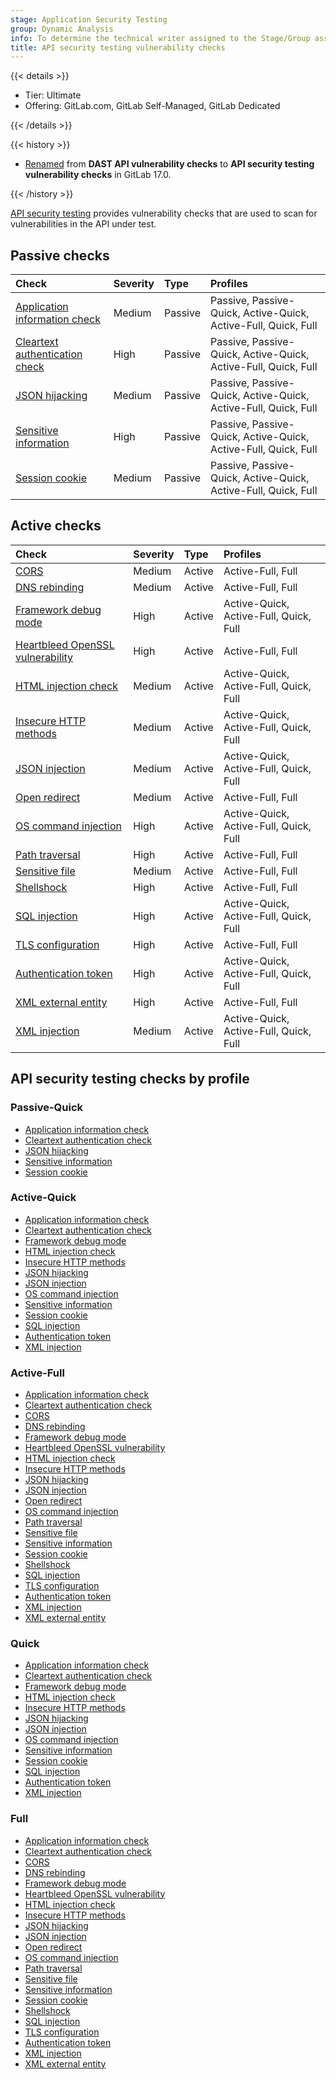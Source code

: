 ```yaml
---
stage: Application Security Testing
group: Dynamic Analysis
info: To determine the technical writer assigned to the Stage/Group associated with this page, see https://handbook.gitlab.com/handbook/product/ux/technical-writing/#assignments
title: API security testing vulnerability checks
---
```


{{< details >}}

- Tier: Ultimate
- Offering: GitLab.com, GitLab Self-Managed, GitLab Dedicated

{{< /details >}}

{{< history >}}

- [Renamed](https://gitlab.com/gitlab-org/gitlab/-/issues/457449) from **DAST API vulnerability checks** to **API security testing vulnerability checks** in GitLab 17.0.

{{< /history >}}

[API security testing](../_index.md) provides vulnerability checks that are used to
scan for vulnerabilities in the API under test.

## Passive checks

| Check                                                                        | Severity | Type    | Profiles |
|:-----------------------------------------------------------------------------|:---------|:--------|:---------|
| [Application information check](application_information_check.md)            | Medium   | Passive | Passive, Passive-Quick, Active-Quick, Active-Full, Quick, Full |
| [Cleartext authentication check](cleartext_authentication_check.md)          | High     | Passive | Passive, Passive-Quick, Active-Quick, Active-Full, Quick, Full |
| [JSON hijacking](json_hijacking_check.md)                                    | Medium   | Passive | Passive, Passive-Quick, Active-Quick, Active-Full, Quick, Full |
| [Sensitive information](sensitive_information_disclosure_check.md)           | High     | Passive | Passive, Passive-Quick, Active-Quick, Active-Full, Quick, Full |
| [Session cookie](session_cookie_check.md)                                    | Medium   | Passive | Passive, Passive-Quick, Active-Quick, Active-Full, Quick, Full |

## Active checks

| Check                                                                        | Severity | Type    | Profiles |
|:-----------------------------------------------------------------------------|:---------|:--------|:---------|
| [CORS](cors_check.md)                                                        | Medium   | Active  | Active-Full, Full |
| [DNS rebinding](dns_rebinding_check.md)                                      | Medium   | Active  | Active-Full, Full |
| [Framework debug mode](framework_debug_mode_check.md)                        | High     | Active  | Active-Quick, Active-Full, Quick, Full |
| [Heartbleed OpenSSL vulnerability](heartbleed_open_ssl_check.md)             | High     | Active  | Active-Full, Full |
| [HTML injection check](html_injection_check.md)                              | Medium   | Active  | Active-Quick, Active-Full, Quick, Full |
| [Insecure HTTP methods](insecure_http_methods_check.md)                      | Medium   | Active  | Active-Quick, Active-Full, Quick, Full |
| [JSON injection](json_injection_check.md)                                    | Medium   | Active  | Active-Quick, Active-Full, Quick, Full |
| [Open redirect](open_redirect_check.md)                                      | Medium   | Active  | Active-Full, Full |
| [OS command injection](os_command_injection_check.md)                        | High     | Active  | Active-Quick, Active-Full, Quick, Full |
| [Path traversal](path_traversal_check.md)                                    | High     | Active  | Active-Full, Full |
| [Sensitive file](sensitive_file_disclosure_check.md)                         | Medium   | Active  | Active-Full, Full |
| [Shellshock](shellshock_check.md)                                            | High     | Active  | Active-Full, Full |
| [SQL injection](sql_injection_check.md)                                      | High     | Active  | Active-Quick, Active-Full, Quick, Full |
| [TLS configuration](tls_server_configuration_check.md)                       | High     | Active  | Active-Full, Full |
| [Authentication token](authentication_token_check.md)                        | High     | Active  | Active-Quick, Active-Full, Quick, Full |
| [XML external entity](xml_external_entity_check.md)                          | High     | Active  | Active-Full, Full |
| [XML injection](xml_injection_check.md)                                      | Medium   | Active  | Active-Quick, Active-Full, Quick, Full |

## API security testing checks by profile

### Passive-Quick

- [Application information check](application_information_check.md)
- [Cleartext authentication check](cleartext_authentication_check.md)
- [JSON hijacking](json_hijacking_check.md)
- [Sensitive information](sensitive_information_disclosure_check.md)
- [Session cookie](session_cookie_check.md)

### Active-Quick

- [Application information check](application_information_check.md)
- [Cleartext authentication check](cleartext_authentication_check.md)
- [Framework debug mode](framework_debug_mode_check.md)
- [HTML injection check](html_injection_check.md)
- [Insecure HTTP methods](insecure_http_methods_check.md)
- [JSON hijacking](json_hijacking_check.md)
- [JSON injection](json_injection_check.md)
- [OS command injection](os_command_injection_check.md)
- [Sensitive information](sensitive_information_disclosure_check.md)
- [Session cookie](session_cookie_check.md)
- [SQL injection](sql_injection_check.md)
- [Authentication token](authentication_token_check.md)
- [XML injection](xml_injection_check.md)

### Active-Full

- [Application information check](application_information_check.md)
- [Cleartext authentication check](cleartext_authentication_check.md)
- [CORS](cors_check.md)
- [DNS rebinding](dns_rebinding_check.md)
- [Framework debug mode](framework_debug_mode_check.md)
- [Heartbleed OpenSSL vulnerability](heartbleed_open_ssl_check.md)
- [HTML injection check](html_injection_check.md)
- [Insecure HTTP methods](insecure_http_methods_check.md)
- [JSON hijacking](json_hijacking_check.md)
- [JSON injection](json_injection_check.md)
- [Open redirect](open_redirect_check.md)
- [OS command injection](os_command_injection_check.md)
- [Path traversal](path_traversal_check.md)
- [Sensitive file](sensitive_file_disclosure_check.md)
- [Sensitive information](sensitive_information_disclosure_check.md)
- [Session cookie](session_cookie_check.md)
- [Shellshock](shellshock_check.md)
- [SQL injection](sql_injection_check.md)
- [TLS configuration](tls_server_configuration_check.md)
- [Authentication token](authentication_token_check.md)
- [XML injection](xml_injection_check.md)
- [XML external entity](xml_external_entity_check.md)

### Quick

- [Application information check](application_information_check.md)
- [Cleartext authentication check](cleartext_authentication_check.md)
- [Framework debug mode](framework_debug_mode_check.md)
- [HTML injection check](html_injection_check.md)
- [Insecure HTTP methods](insecure_http_methods_check.md)
- [JSON hijacking](json_hijacking_check.md)
- [JSON injection](json_injection_check.md)
- [OS command injection](os_command_injection_check.md)
- [Sensitive information](sensitive_information_disclosure_check.md)
- [Session cookie](session_cookie_check.md)
- [SQL injection](sql_injection_check.md)
- [Authentication token](authentication_token_check.md)
- [XML injection](xml_injection_check.md)

### Full

- [Application information check](application_information_check.md)
- [Cleartext authentication check](cleartext_authentication_check.md)
- [CORS](cors_check.md)
- [DNS rebinding](dns_rebinding_check.md)
- [Framework debug mode](framework_debug_mode_check.md)
- [Heartbleed OpenSSL vulnerability](heartbleed_open_ssl_check.md)
- [HTML injection check](html_injection_check.md)
- [Insecure HTTP methods](insecure_http_methods_check.md)
- [JSON hijacking](json_hijacking_check.md)
- [JSON injection](json_injection_check.md)
- [Open redirect](open_redirect_check.md)
- [OS command injection](os_command_injection_check.md)
- [Path traversal](path_traversal_check.md)
- [Sensitive file](sensitive_file_disclosure_check.md)
- [Sensitive information](sensitive_information_disclosure_check.md)
- [Session cookie](session_cookie_check.md)
- [Shellshock](shellshock_check.md)
- [SQL injection](sql_injection_check.md)
- [TLS configuration](tls_server_configuration_check.md)
- [Authentication token](authentication_token_check.md)
- [XML injection](xml_injection_check.md)
- [XML external entity](xml_external_entity_check.md)
